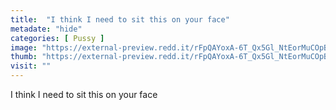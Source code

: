 ```yaml
---
title:  "I think I need to sit this on your face"
metadate: "hide"
categories: [ Pussy ]
image: "https://external-preview.redd.it/rFpQAYoxA-6T_Qx5Gl_NtEorMuCOpB1R_guzq-kn3JY.jpg?auto=webp&s=2a525efa66a940daca032fc8cb70206c348aaae0"
thumb: "https://external-preview.redd.it/rFpQAYoxA-6T_Qx5Gl_NtEorMuCOpB1R_guzq-kn3JY.jpg?width=1080&crop=smart&auto=webp&s=b711fbd3b2ae2145a1acdc8d6a3d6d1278c6e411"
visit: ""
---
```

I think I need to sit this on your face
